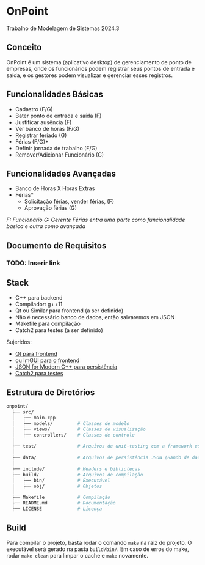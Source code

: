 # OnPoint

Trabalho de Modelagem de Sistemas 2024.3

## Conceito

OnPoint é um sistema (aplicativo desktop) de gerenciamento de ponto de empresas, onde os funcionários podem registrar seus pontos de entrada e saída, e os gestores podem visualizar e gerenciar esses registros.

## Funcionalidades Básicas

- Cadastro (F/G)
- Bater ponto de entrada e saída (F)
- Justificar ausência (F)
- Ver banco de horas (F/G)
- Registrar feriado (G)
- Férias (F/G)*
- Definir jornada de trabalho (F/G)
- Remover/Adicionar Funcionário (G)

## Funcionalidades Avançadas

- Banco de Horas X Horas Extras
- Férias*
  - Solicitação férias, vender férias, (F)
  - Aprovação férias (G)

*F: Funcionário*
*G: Gerente*
*Férias entra uma parte como funcionalidade básica e outra como avançada*

## Documento de Requisitos

### TODO: Inserir link

## Stack

- C++ para backend
- Compilador: g++11
- Qt ou Similar para frontend (a ser definido)
- Não é necessário banco de dados, então salvaremos em JSON
- Makefile para compilação
- Catch2 para testes (a ser definido)

Sujeridos:

- [Qt para frontend](https://doc.qt.io/qt-5/qtgui-index.html)
- [ou ImGUI para o frontend](https://github.com/ocornut/imgui)
- [JSON for Modern C++ para persistência](https://github.com/nlohmann/json)
- [Catch2 para testes](https://github.com/catchorg/Catch2)

## Estrutura de Diretórios

```bash
onpoint/
  ├── src/
  │   ├── main.cpp
  │   ├── models/         # Classes de modelo
  │   ├── views/          # Classes de visualização
  │   ├── controllers/    # Classes de controle
  │   
  ├── test/               # Arquivos de unit-testing com a framework escolhida
  │
  ├── data/               # Arquivos de persistência JSON (Bando de dados de pobre)
  │
  ├── include/            # Headers e bibliotecas
  ├── build/              # Arquivos de compilação
  │   ├── bin/            # Executável
  │   ├── obj/            # Objetos
  │
  ├── Makefile            # Compilação
  ├── README.md           # Documentação
  ├── LICENSE             # Licença
```

## Build

Para compilar o projeto, basta rodar o comando `make` na raiz do projeto. O executável será gerado na pasta `build/bin/`.
Em caso de erros do make, rodar `make clean` para limpar o cache e `make` novamente.
